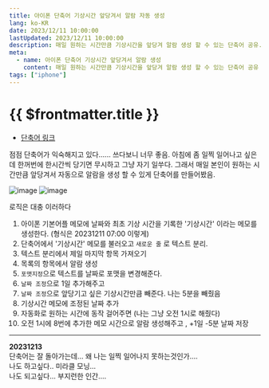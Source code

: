 ```yaml
---
title: 아이폰 단축어 기상시간 앞당겨서 알람 자동 생성
lang: ko-KR
date: 2023/12/11 10:00:00
lastUpdated: 2023/12/11 10:00:00
description: 매일 원하는 시간만큼 기상시간을 앞당겨 알람 생성 할 수 있는 단축어 공유. 아침에 좀 일찍 일어나고 싶은데 한꺼번에 한시간씩 당기면 무시하고 그냥 자기 일쑤다. 그래서 매일 본인이 원하는 시간만큼 앞당겨서 알림을 생성 할 수 있게 단축어를 만들어봤음.
meta:
  - name: 아이폰 단축어 기상시간 앞당겨서 알람 생성
    content: 매일 원하는 시간만큼 기상시간을 앞당겨 알람 생성 할 수 있는 단축어 공유
tags: ["iphone"]
---
```


# {{ $frontmatter.title }}

- [단축어 링크](https://www.icloud.com/shortcuts/8ebba39c107d4b2f952beccbcf038c59)

점점 단축어가 익숙해지고 있다...... 쓰다보니 너무 좋음. 아침에 좀 일찍 일어나고 싶은데 한꺼번에 한시간씩 당기면 무시하고 그냥 자기 일쑤다. 그래서 매일 본인이 원하는 시간만큼 앞당겨서 자동으로 알람을 생성 할 수 있게 단축어를 만들어봤음.

![image](~@image/17.jpg)
![image](~@image/18.jpg)

로직은 대충 이러하다

1. 아이폰 기본어플 메모에 날짜와 최초 기상 시간을 기록한 '기상시간' 이라는 메모를 생성한다. (형식은 20231211 07:00 이렇게)
2. 단축어에서 '기상시간' 메모를 불러오고 `새로운 줄` 로 텍스트 분리.
3. 텍스트 분리에서 제일 마지막 항목 가져오기
4. 목록의 항목에서 알람 생성
5. `포맷지정`으로 텍스트를 날짜로 포맷을 변경해준다.
6. `날짜 조정`으로 1일 추가해주고
7. `날짜 조정`으로 앞당기고 싶은 기상시간만큼 빼준다. 나는 5분을 빼줬음
8. 기상시간 메모에 조정된 날짜 추가
9. 자동화로 원하는 시간에 동작 걸어주면 (나는 그냥 오전 1시로 해줬다)
10. 오전 1시에 8번에 추가한 메모 시간으로 알람 생성해주고 , +1일 -5분 날짜 저장

---

**20231213**  
단축어는 잘 돌아가는데... 왜 나는 일찍 일어나지 못하는것인가....  
나도 하고싶다.. 미라클 모닝...  
나도 되고싶다... 부지런한 인간....
